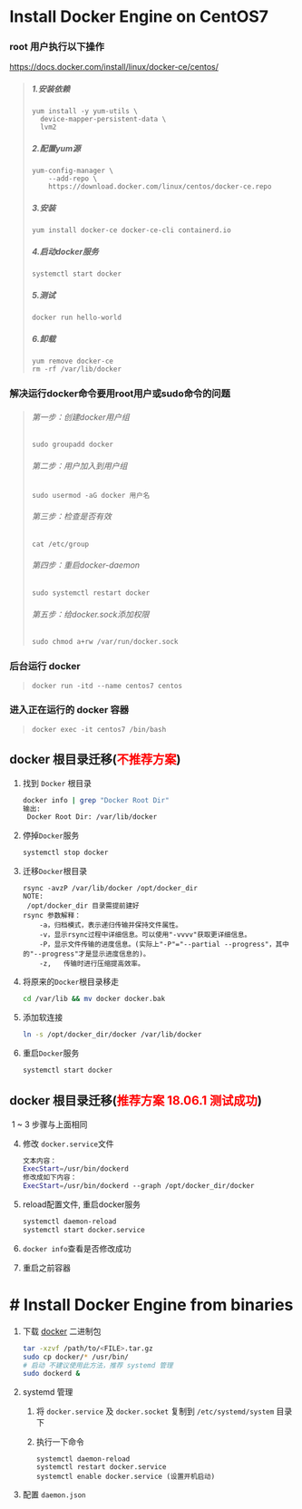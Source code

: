 # Install Docker Engine on CentOS7

### root 用户执行以下操作
https://docs.docker.com/install/linux/docker-ce/centos/
> ##### 1.安装依赖
> ```
> yum install -y yum-utils \
>   device-mapper-persistent-data \
>   lvm2
> ```
> ##### 2.配置yum源
> ```
> yum-config-manager \
>     --add-repo \
>     https://download.docker.com/linux/centos/docker-ce.repo
> ```
> ##### 3.安装
> ```
> yum install docker-ce docker-ce-cli containerd.io
> ```
> ##### 4.启动docker服务
> ```
> systemctl start docker
> ```
> ##### 5.测试
> 
> ```
> docker run hello-world
> ```
> ##### 6.卸载
> ```
> yum remove docker-ce
> rm -rf /var/lib/docker
> ```


### 解决运行docker命令要用root用户或sudo命令的问题
> ###### 第一步：创建docker用户组
> ```
> sudo groupadd docker
> ```
> ###### 第二步：用户加入到用户组
> ```
> sudo usermod -aG docker 用户名
> ```
> ###### 第三步：检查是否有效
> ```
> cat /etc/group
> ```
> ###### 第四步：重启docker-daemon
> ```
> sudo systemctl restart docker
> ```
> ###### 第五步：给docker.sock添加权限
> ```
> sudo chmod a+rw /var/run/docker.sock
> ```

### 后台运行 docker  
> ```
> docker run -itd --name centos7 centos
> ```

### 进入正在运行的 docker 容器
> ```
> docker exec -it centos7 /bin/bash
> ```

## docker 根目录迁移(<font color="red">不推荐方案</font>)

1. 找到 `Docker` 根目录

   ```bash
   docker info | grep "Docker Root Dir"
   输出:
    Docker Root Dir: /var/lib/docker
   ```

2. 停掉`Docker`服务

   ```bash
   systemctl stop docker
   ```

3. 迁移`Docker`根目录

   ```
   rsync -avzP /var/lib/docker /opt/docker_dir
   NOTE:
   	/opt/docker_dir 目录需提前建好
   rsync 参数解释：
       -a，归档模式，表示递归传输并保持文件属性。
       -v，显示rsync过程中详细信息。可以使用"-vvvv"获取更详细信息。
       -P，显示文件传输的进度信息。(实际上"-P"="--partial --progress"，其中的"--progress"才是显示进度信息的)。
       -z,   传输时进行压缩提高效率。
   ```

4. 将原来的`Docker`根目录移走

   ```bash
   cd /var/lib && mv docker docker.bak
   ```

5. 添加软连接

   ```bash
   ln -s /opt/docker_dir/docker /var/lib/docker
   ```

6. 重启`Docker`服务

   ```bash
   systemctl start docker
   ```

## docker 根目录迁移(<font color="red">推荐方案 18.06.1 测试成功</font>)

​	1 ~ 3 步骤与上面相同

4. 修改 `docker.service`文件

   ```bash
   文本内容：
   ExecStart=/usr/bin/dockerd
   修改成如下内容：
   ExecStart=/usr/bin/dockerd --graph /opt/docker_dir/docker
   ```

5. reload配置文件, 重启docker服务

   ```bash
   systemctl daemon-reload
   systemctl start docker.service
   ```

6. `docker info`查看是否修改成功

7. 重启之前容器


# # Install Docker Engine from binaries

1. 下载 [docker](https://download.docker.com/linux/static/stable/) 二进制包

   ```bash
   tar -xzvf /path/to/<FILE>.tar.gz
   sudo cp docker/* /usr/bin/
   # 启动 不建议使用此方法，推荐 systemd 管理
   sudo dockerd &
   ```

2. systemd 管理

   1. 将 `docker.service` 及 `docker.socket` 复制到 `/etc/systemd/system` 目录下

   2. 执行一下命令

      ```
      systemctl daemon-reload
      systemctl restart docker.service
      systemctl enable docker.service (设置开机启动)
      ```

3. 配置 `daemon.json` 

